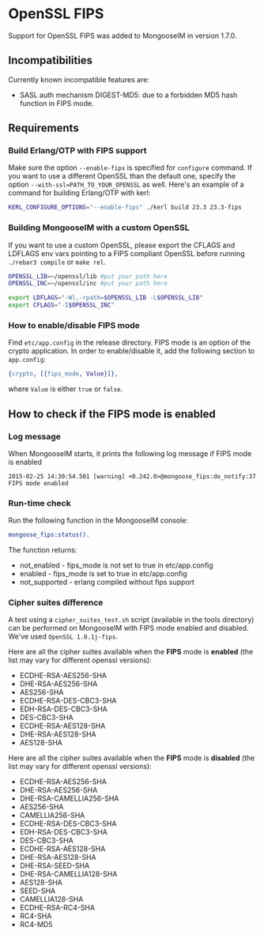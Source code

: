 # OpenSSL FIPS

Support for OpenSSL FIPS was added to MongooseIM in version 1.7.0.

## Incompatibilities

Currently known incompatible features are:

* SASL auth mechanism DIGEST-MD5: due to a forbidden MD5 hash function in FIPS mode.

## Requirements

### Build Erlang/OTP with FIPS support

Make sure the option `--enable-fips` is specified for `configure` command.
If you want to use a different OpenSSL than the default one, specify the option `--with-ssl=PATH_TO_YOUR_OPENSSL` as well.
Here's an example of a command for building Erlang/OTP with kerl:

```bash
KERL_CONFIGURE_OPTIONS="--enable-fips" ./kerl build 23.3 23.3-fips
```

### Building MongooseIM with a custom OpenSSL

If you want to use a custom OpenSSL, please export the CFLAGS and LDFLAGS env vars pointing to a FIPS compliant OpenSSL before running `./rebar3 compile` or `make rel`.

```bash
OPENSSL_LIB=~/openssl/lib #put your path here
OPENSSL_INC=~/openssl/inc #put your path here

export LDFLAGS="-Wl,-rpath=$OPENSSL_LIB -L$OPENSSL_LIB"
export CFLAGS="-I$OPENSSL_INC"
```

### How to enable/disable FIPS mode

Find `etc/app.config` in the release directory.
FIPS mode is an option of the crypto application.
In order to enable/disable it, add the following section to `app.config`:

```erlang
{crypto, [{fips_mode, Value}]},
```

where `Value` is either `true` or `false`.

## How to check if the FIPS mode is enabled

### Log message

When MongooseIM starts, it prints the following log message if FIPS mode is enabled

```
2015-02-25 14:30:54.501 [warning] <0.242.0>@mongoose_fips:do_notify:37 FIPS mode enabled
```

### Run-time check

Run the following function in the MongooseIM console:

```erlang
mongoose_fips:status().
```

The function returns:

* not_enabled - fips_mode is not set to true in etc/app.config
* enabled - fips_mode is set to true in etc/app.config
* not_supported - erlang compiled without fips support

### Cipher suites difference

A test using a `cipher_suites_test.sh` script (available in the tools directory) can be performed on MongooseIM with FIPS mode enabled and disabled.
We've used `OpenSSL 1.0.1j-fips`.

Here are all the cipher suites available when the **FIPS** mode is **enabled** (the list may vary for different openssl versions):

* ECDHE-RSA-AES256-SHA
* DHE-RSA-AES256-SHA
* AES256-SHA
* ECDHE-RSA-DES-CBC3-SHA
* EDH-RSA-DES-CBC3-SHA
* DES-CBC3-SHA
* ECDHE-RSA-AES128-SHA
* DHE-RSA-AES128-SHA
* AES128-SHA

Here are all the cipher suites available when the **FIPS** mode is **disabled** (the list may vary for different openssl versions):

* ECDHE-RSA-AES256-SHA
* DHE-RSA-AES256-SHA
* DHE-RSA-CAMELLIA256-SHA
* AES256-SHA
* CAMELLIA256-SHA
* ECDHE-RSA-DES-CBC3-SHA
* EDH-RSA-DES-CBC3-SHA
* DES-CBC3-SHA
* ECDHE-RSA-AES128-SHA
* DHE-RSA-AES128-SHA
* DHE-RSA-SEED-SHA
* DHE-RSA-CAMELLIA128-SHA
* AES128-SHA
* SEED-SHA
* CAMELLIA128-SHA
* ECDHE-RSA-RC4-SHA
* RC4-SHA
* RC4-MD5
